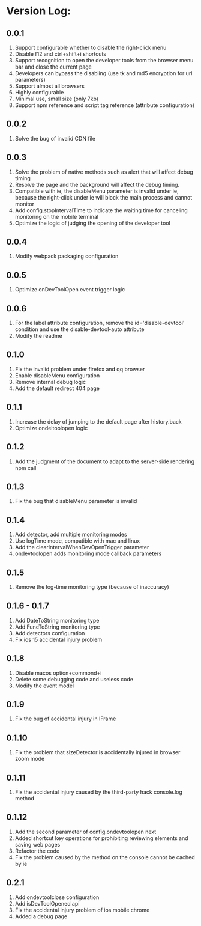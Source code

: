 # Version Log:

## 0.0.1
1. Support configurable whether to disable the right-click menu
2. Disable f12 and ctrl+shift+i shortcuts
3. Support recognition to open the developer tools from the browser menu bar and close the current page
4. Developers can bypass the disabling (use tk and md5 encryption for url parameters)
5. Support almost all browsers
6. Highly configurable
7. Minimal use, small size (only 7kb)
8. Support npm reference and script tag reference (attribute configuration)

## 0.0.2
1. Solve the bug of invalid CDN file

## 0.0.3
1. Solve the problem of native methods such as alert that will affect debug timing
2. Resolve the page and the background will affect the debug timing.
3. Compatible with ie, the disableMenu parameter is invalid under ie, because the right-click under ie will block the main process and cannot monitor
4. Add config.stopIntervalTime to indicate the waiting time for canceling monitoring on the mobile terminal
5. Optimize the logic of judging the opening of the developer tool

## 0.0.4
1. Modify webpack packaging configuration

## 0.0.5
1. Optimize onDevToolOpen event trigger logic

## 0.0.6
1. For the label attribute configuration, remove the id='disable-devtool' condition and use the disable-devtool-auto attribute
2. Modify the readme

## 0.1.0
1. Fix the invalid problem under firefox and qq browser
2. Enable disableMenu configuration
3. Remove internal debug logic
4. Add the default redirect 404 page
   
## 0.1.1
1. Increase the delay of jumping to the default page after history.back
2. Optimize ondeltoolopen logic

## 0.1.2
1. Add the judgment of the document to adapt to the server-side rendering npm call

## 0.1.3
1. Fix the bug that disableMenu parameter is invalid
   
## 0.1.4
1. Add detector, add multiple monitoring modes
2. Use logTime mode, compatible with mac and linux
3. Add the clearIntervalWhenDevOpenTrigger parameter
4. ondevtoolopen adds monitoring mode callback parameters

## 0.1.5
1. Remove the log-time monitoring type (because of inaccuracy)
   
## 0.1.6 - 0.1.7
1. Add DateToString monitoring type
2. Add FuncToString monitoring type
3. Add detectors configuration
4. Fix ios 15 accidental injury problem

## 0.1.8
1. Disable macos option+commond+i
2. Delete some debugging code and useless code
3. Modify the event model

## 0.1.9
1. Fix the bug of accidental injury in IFrame

## 0.1.10
1. Fix the problem that sizeDetector is accidentally injured in browser zoom mode

## 0.1.11
1. Fix the accidental injury caused by the third-party hack console.log method
## 0.1.12
1. Add the second parameter of config.ondevtoolopen next
2. Added shortcut key operations for prohibiting reviewing elements and saving web pages
3. Refactor the code
4. Fix the problem caused by the method on the console cannot be cached by ie

## 0.2.1
1. Add ondevtoolclose configuration
2. Add isDevToolOpened api
3. Fix the accidental injury problem of ios mobile chrome
4. Added a debug page
